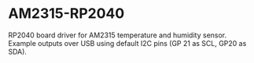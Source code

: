 # AM2315-RP2040
RP2040 board driver for AM2315 temperature and humidity sensor. Example outputs over USB using default I2C pins (GP 21 as SCL, GP20 as SDA).
